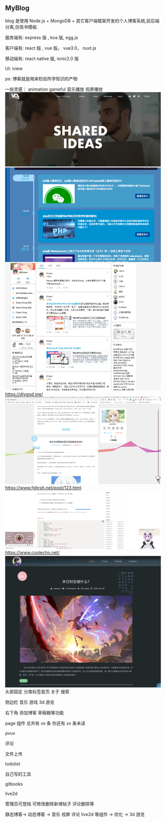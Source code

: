 ## MyBlog

blog 是使用 Node.js + MongoDB + 其它客户端框架开发的个人博客系统,前后端分离,仿简书模板.

服务端有: express 版 , koa 版, egg.js

客户端有: react 版 , vue 版， vue3.0， nuxt.js

移动端有: react native 版, ionic2.0 版

UI: iview

ps: 博客就是用来检验所学知识的产物

一些灵感： animation gameful 音乐播放 视屏播放
![](2018-12-08-20-14-17.png)
![](2018-12-08-20-16-15.png)
![](2018-12-08-20-19-18.png)
https://diygod.me/
![](2018-12-18-16-24-51.png)
https://www.fghrsh.net/post/123.html
![](2018-12-18-16-26-27.png)
https://www.coolecho.net/
![](2018-12-18-19-24-46.png)
头部固定 分类标签首页 关于 搜索

侧边栏 音乐 游戏 3d 游览

右下角 添加博客 草稿箱等功能

page 组件 总共有 xx 条 你还有 xx 条未读

pvuv

评论

文件上传

todolist

自己写的工具

gitbooks

live2d

管理员可登陆 可修改删除新增帖子 评论删除等

静态博客-> 动态博客 -> 音乐 视屏 评论 live2d 等组件 -> 优化 -> 3d 游览
